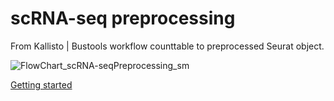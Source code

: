 # scRNA-seq preprocessing

From Kallisto | Bustools workflow counttable to preprocessed Seurat object.

![FlowChart_scRNA-seqPreprocessing_sm](https://user-images.githubusercontent.com/56538023/114436621-d804fc00-9bc5-11eb-8dcf-45433f548aa5.png)

[Getting started](../../wiki)
